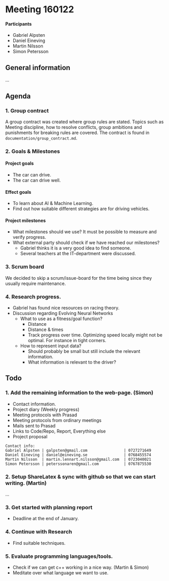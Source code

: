 # Meeting 160122

#### Participants
* Gabriel Alpsten
* Daniel Eineving
* Martin Nilsson
* Simon Petersson

## General information
...

## Agenda
### 1. Group contract
A group contract was created where group rules are stated. Topics such as Meeting
discipline, how to resolve conflicts, group ambitions and punishments for breaking rules
are covered. The contract is found in ``documentation/group_contract.md``.

### 2. Goals & Milestones

#### Project goals
* The car can drive.
* The car can drive well.

#### Effect goals
* To learn about AI & Machine Learning.
* Find out how suitable different strategies are for driving vehicles.

#### Project milestones
* What milestones should we use? It must be possible to measure and verify progress.
* What external party should check if we have reached our milestones?
    * Gabriel thinks it is a very good idea to find someone.
    * Several teachers at the IT-department were discussed.

### 3. Scrum board
We decided to skip a scrum/issue-board for the time being since they usually require
maintenance.

### 4. Research progress.
* Gabriel has found nice resources on racing theory.
* Discussion regarding Evolving Neural Networks
    * What to use as a fitness/goal function?
        * Distance
        * Distance & times
        * Track progress over time. Optimizing speed locally might not be optimal. For instance in tight corners.
    * How to represent input data?
        * Should probably be small but still include the relevant information.
        * What information is relevant to the driver?

## Todo

### 1. Add the remaining information to the web-page. (Simon)

* Contact information.
* Project diary (Weekly progress)
* Meeting protocols with Prasad
* Meeting protocols from ordinary meetings
* Mails sent to Prasad
* Links to Code/Repo, Report, Everything else
* Project proposal

````
Contact info:
Gabriel Alpsten | galpsten@gmail.com                | 0727271649
Daniel Eineving | daniel@eineving.se                | 0768455574
Martin Nilsson  | martin.lennart.nilsson@gmail.com  | 0723040021
Simon Petersson | peterssonaren@gmail.com           | 0767875530
````
### 2. Setup ShareLatex & sync with github so that we can start writing. (Martin)
...
### 3. Get started with planning report
* Deadline at the end of January.

### 4. Continue with Research
* Find suitable techniques.

### 5. Evaluate programming languages/tools.
* Check if we can get c++ working in a nice way. (Martin & Simon)
* Meditate over what language we want to use.

